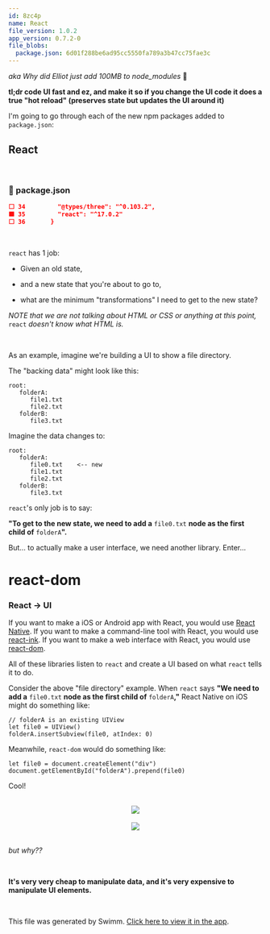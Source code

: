 ```yaml
---
id: 8zc4p
name: React
file_version: 1.0.2
app_version: 0.7.2-0
file_blobs:
  package.json: 6d01f288be6ad95cc5550fa789a3b47cc75fae3c
---
```


_aka Why did Elliot just add 100MB to node\_modules_ 🤬

**tl;dr code UI fast and ez, and make it so if you change the UI code it does a true "hot reload" (preserves state but updates the UI around it)**

I'm going to go through each of the new npm packages added to `package.json`:

## React

<br/>

<!-- NOTE-swimm-snippet: the lines below link your snippet to Swimm -->
### 📄 package.json
```json
⬜ 34         "@types/three": "^0.103.2",
🟩 35         "react": "^17.0.2"
⬜ 36       }
```

<br/>

`react` has 1 job:

*   Given an old state,
    
*   and a new state that you're about to go to,
    
*   what are the minimum "transformations" I need to get to the new state?
    

_NOTE that we are not talking about HTML or CSS or anything at this point,_ `react` _doesn't know what HTML is._

<br/>

As an example, imagine we're building a UI to show a file directory.

The "backing data" might look like this:

```
root:
   folderA:
      file1.txt
      file2.txt
   folderB:
      file3.txt
```

Imagine the data changes to:

```
root:
   folderA:
      file0.txt    <-- new
      file1.txt
      file2.txt
   folderB:
      file3.txt
```

`react`'s only job is to say:

**"To get to the new state, we need to add a** `file0.txt` **node as the first child of** `folderA`**".**

But... to actually make a user interface, we need another library. Enter...

# react-dom

### React -> UI

If you want to make a iOS or Android app with React, you would use [React Native](https://reactnative.dev/). If you want to make a command-line tool with React, you would use [react-ink](https://github.com/vadimdemedes/ink). If you want to make a web interface with React, you would use [react-dom](https://reactjs.org/docs/react-dom.html).

All of these libraries listen to `react` and create a UI based on what `react` tells it to do.

Consider the above "file directory" example. When `react` says **"We need to add a** `file0.txt` **node as the first child of** `folderA`**,"** React Native on iOS might do something like:

```
// folderA is an existing UIView
let file0 = UIView()
folderA.insertSubview(file0, atIndex: 0)
```

Meanwhile, `react-dom` would do something like:

```
let file0 = document.createElement("div")
document.getElementById("folderA").prepend(file0)
```

Cool!

<br/>

<div align="center"><img src="https://firebasestorage.googleapis.com/v0/b/swimmio-content/o/repositories%2FZ2l0aHViJTNBJTNBR0dKMjAyMiUzQSUzQUVwaXBoYW5l%2F3cdacdf7-5d22-4d5e-a64f-40f32d403370.gif?alt=media&token=0487f0fe-1516-485e-9dca-3f95809377c8" style="width:'50%'"/></div>

<br/>

<div align="center"><img src="https://firebasestorage.googleapis.com/v0/b/swimmio-content/o/repositories%2FZ2l0aHViJTNBJTNBR0dKMjAyMiUzQSUzQUVwaXBoYW5l%2F456770fa-940a-4e30-81f4-b572bc1b37c9.png?alt=media&token=5f4c8aed-eaeb-48d9-84a7-42040e6cb7f7" style="width:'25%'"/></div>

<br/>

_but why??_

<br/>

**It's very very cheap to manipulate data, and it's very expensive to manipulate UI elements.**

<br/>

This file was generated by Swimm. [Click here to view it in the app](https://app.swimm.io/repos/Z2l0aHViJTNBJTNBR0dKMjAyMiUzQSUzQUVwaXBoYW5l/docs/8zc4p).